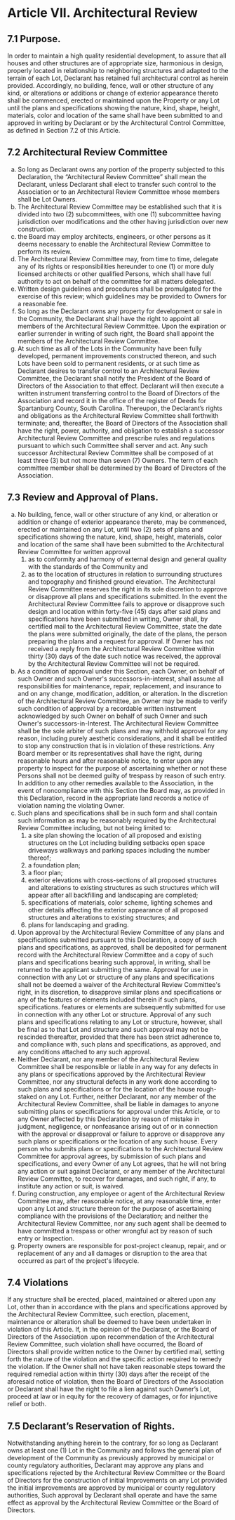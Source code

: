 # Article VII. Architectural Review

## 7.1 Purpose.
In order to maintain a high quality residential development, to assure that all houses and other structures are of appropriate size, harmonious in design, properly located in relationship to neighboring structures and adapted to the terrain of each Lot, Declarant has retained full architectural control as herein provided. Accordingly, no building, fence, wall or other structure of any kind, or alterations or additions or change of exterior appearance thereto shall be commenced, erected or maintained upon the Property or any Lot until the plans and specifications showing the nature, kind, shape, height, materials, color and location of the same shall have been submitted to and approved in writing by Declarant or by the Architectural Control Committee, as defined in Section 7.2 of this Article.

## 7.2 Architectural Review Committee
<ol type="a"><li>So long as Declarant owns any portion of the property subjected to this Declaration, the “Architectural Review Committee” shall mean the Declarant, unless Declarant shall elect to transfer such control to the Association or to an Architectural Review Committee whose members shall be Lot Owners.</li>

<li>The Architectural Review Committee may be established such that it is divided into two (2) subcommittees, with one (1) subcommittee having jurisdiction over modifications and the other having jurisdiction over new construction.</li>

<li>the Board may employ architects, engineers, or other persons as it deems necessary to enable the Architectural Review Committee to perform its review.</li>

<li>The Architectural Review Committee may, from time to time, delegate any of its rights or responsibilities hereunder to one (1) or more duly licensed architects or other qualified Persons, which shall have full authority to act on behalf of the committee for all matters delegated.</li>

<li>Written design guidelines and procedures shall be promulgated for the exercise of this review; which guidelines may be provided to Owners for a reasonable fee.</li>

<li>So long as the Declarant owns any property for development or sale in the Community, the Declarant shall have the right to appoint all members of the Architectural Review Committee. Upon the expiration or earlier surrender in writing of such right, the Board shall appoint the members of the Architectural Review Committee.</li>

<li>At such time as all of the Lots in the Community have been fully developed, permanent improvements constructed thereon, and such Lots have been sold to permanent residents, or at such time as Declarant desires to transfer control to an Architectural Review Committee, the Declarant shall notify the President of the Board of Directors of the Association to that effect. Declarant will then execute a written instrument transferring control to the Board of Directors of the Association and record it in the office of the register of Deeds for Spartanburg County, South Carolina. Thereupon, the Declarant’s rights and obligations as the Architectural Review Committee shall forthwith terminate; and, thereafter, the Board of Directors of the Association shall have the right, power, authority, and obligation to establish a successor Architectural Review Committee and prescribe rules and regulations pursuant to which such Committee shall server and act. Any such successor Architectural Review Committee shall be composed of at least three (3) but not more than seven (7) Owners. The term of each committee member shall be determined by the Board of Directors of the Association.
</li></ol>

## 7.3 Review and Approval of Plans.

<ol type="a"><li>No building, fence, wall or other structure of any kind, or alteration or addition or change of exterior appearance thereto, may be commenced, erected or maintained on any Lot, until two (2) sets of plans and specifications showing the nature, kind, shape, height, materials, color and location of the same shall have been submitted to the Architectural Review Committee for written approval 
<ol>
    <li>as to conformity and harmony of external design and general quality with the standards of the Community and</li>
    <li>as to the location of structures in relation to surrounding structures and topography and finished ground elevation. The Architectural Review Committee reserves the right in its sole discretion to approve or disapprove all plans and specifications submitted. In the event the Architectural Review Committee fails to approve or disapprove such design and location within forty-five (45) days after said plans and specifications have been submitted in writing, Owner shall, by certified mail to the Architectural Review Committee, state the date the plans were submitted originally, the date of the plans, the person preparing the plans and a request for approval. If Owner has not received a reply from the Architectural Review Committee within thirty (30) days of the date such notice was received, the approval by the Architectural Review Committee will not be required. </li>
</ol>
<li>As a condition of approval under this Section, each Owner, on behalf of such Owner and such Owner's successors-in-interest, shall assume all responsibilities for maintenance, repair, replacement, and insurance to and on any change, modification, addition, or alteration. In the discretion of the Architectural Review Committee, an Owner may be made to verify such condition of approval by a recordable written instrument acknowledged by such Owner on behalf of such Owner and such Owner's successors-in-Interest. The Architectural Review Committee shall be the sole arbiter of such plans and may withhold approval for any reason, including purely aesthetic considerations, and it shall be entitled to stop any construction that is in violation of these restrictions. Any Board member or its representatives shall have the right, during reasonable hours and after reasonable notice, to enter upon any property to inspect for the purpose of ascertaining whether or not these Persons shall not be deemed guilty of trespass by reason of such entry. In addition to any other remedies available to the Association, in the event of noncompliance with this Section the Board may, as provided in this Declaration, record in the appropriate land records a notice of violation naming the violating Owner. </li>

<li>Such plans and specifications shall be in such form and shall contain such information as may be reasonably required by the Architectural Review Committee including, but not being limited to:
<ol>
    <li>a site plan showing the location of all proposed and existing structures on the Lot including building setbacks open space driveways walkways and parking spaces including the number thereof;</li>
    <li>a foundation plan;</li>
    <li>a floor plan;</li>
    <li>exterior elevations with cross-sections of all proposed structures and alterations to existing structures as such structures which will appear after all backfilling and landscaping are completed;</li>
    <li>specifications of materials, color scheme, lighting schemes and other details affecting the exterior appearance of all proposed structures and alterations to existing structures; and</li>
    <li>plans for landscaping and grading.</li>
</ol>
<li>Upon approval by the Architectural Review Committee of any plans and specifications submitted pursuant to this Declaration, a copy of such plans and specifications, as approved, shall be deposited for permanent record with the Architectural Review Committee and a copy of such plans and specifications bearing such approval, in writing, shall be returned to the applicant submitting the same. Approval for use in connection with any Lot or structure of any plans and specifications shall not be deemed a waiver of the Architectural Review Committee's right, in its discretion, to disapprove similar plans and specifications or any of the features or elements included therein if such plans, specifications. features or elements are subsequently submitted for use in connection with any other Lot or structure. Approval of any such plans and specifications relating to any Lot or structure, however, shall be final as to that Lot and structure and such approval may not be rescinded thereafter, provided that there has been strict adherence to, and compliance with, such plans and specifications, as approved, and any conditions attached to any such approval.</li>

<li>Neither Declarant, nor any member of the Architectural Review Committee shall be responsible or liable in any way for any defects in any plans or specifications approved by the Architectural Review Committee, nor any structural defects in any work done according to such plans and specifications or for the location of the house rough-staked on any Lot. Further, neither Declarant, nor any member of the Architectural Review Committee, shall be liable in damages to anyone submitting plans or specifications for approval under this Article, or to any Owner affected by this Declaration by reason of mistake in judgment, negligence, or nonfeasance arising out of or in connection with the approval or disapproval or failure to approve or disapprove any such plans or specifications or the location of any such house. Every person who submits plans or specifications to the Architectural Review Committee for approval agrees, by submission of such plans and specifications, and every Owner of any Lot agrees, that he will not bring any action or suit against Declarant, or any member of the Architectural Review Committee, to recover for damages, and such right, if any, to institute any action or suit, is
waived.</li>

<li>During construction, any employee or agent of the Architectural Review Committee may, after reasonable notice, at any reasonable time, enter upon any Lot and structure thereon for the purpose of ascertaining compliance with the provisions of the Declaration; and neither the Architectural Review Committee, nor any such agent shall be deemed to have committed a trespass or other wrongful act by reason of such entry or Inspection. </li>

<li>Property owners are responsible for post-project cleanup, repair, and or replacement of any and all damages or disruption to the area that occurred as part of the project's lifecycle.</li></ol>

## 7.4 Violations
If any structure shall be erected, placed, maintained or altered upon any Lot, other than in accordance with the plans and specifications approved by the Architectural Review Committee, such erection, placement, maintenance or alteration shall be deemed to have been undertaken in violation of this Article. If, in the opinion of the Declarant, or the Board of Directors of the Association .upon recommendation of the Architectural Review Committee, such violation shall have occurred, the Board of Directors shall provide written notice to the Owner by certified mail, setting forth the nature of the violation and the specific action required to remedy the violation. If the Owner shall not have taken reasonable steps toward the required remedial action within thirty (30) days after the receipt of the aforesaid notice of violation, then the Board of Directors of the Association or Declarant shall have the right to file a lien against such Owner’s Lot, proceed at law or in equity for the recovery of damages, or for injunctive relief or both.

## 7.5 Declarant’s Reservation of Rights.
Notwithstanding anything herein to the contrary, for so long as Declarant owns at least one (1) Lot in the Community and follows the general plan of development of the Community as previously approved by municipal or county regulatory authorities, Declarant may approve any plans and specifications rejected by the Architectural Review Committee or the Board of Directors for the construction of initial Improvements on any Lot provided the initial improvements are approved by municipal or county regulatory authorities, Such approval by Declarant shall operate and have the same effect as approval by the Architectural Review Committee or the Board of Directors.
